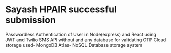 # Sayash HPAIR successful submission
Passwordless Authentication of User in Node(express) and React using JWT and Twilio SMS API without and any database for validating OTP
Cloud storage used- MongoDB Atlas- NoSQL Database storage system